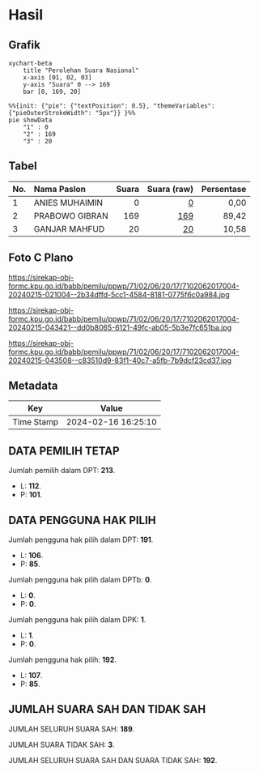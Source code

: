 # Hasil

## Grafik

```mermaid
xychart-beta
    title "Perolehan Suara Nasional"
    x-axis [01, 02, 03]
    y-axis "Suara" 0 --> 169
    bar [0, 169, 20]
```

```mermaid
%%{init: {"pie": {"textPosition": 0.5}, "themeVariables": {"pieOuterStrokeWidth": "5px"}} }%%
pie showData
    "1" : 0
    "2" : 169
    "3" : 20
```

## Tabel

| No. | Nama Paslon    | Suara | Suara (raw) | Persentase |
|:--- |:-------------- | -----:| -----------:| ----------:|
| 1   | ANIES MUHAIMIN | 0     | [0][p-1]    | 0,00       |
| 2   | PRABOWO GIBRAN | 169   | [169][p-2]  | 89,42      |
| 3   | GANJAR MAHFUD  | 20    | [20][p-3]   | 10,58      |


[p-1]: https://github.com/gigit-pemilu/pemilu-2024/blob/main/pilpres/hitung-suara/sub/71-sulawesi-utara/sub/02-minahasa/sub/06-kakas/sub/2017-tounelet/sub/004-tps/sub/paslon-1.txt
[p-2]: https://github.com/gigit-pemilu/pemilu-2024/blob/main/pilpres/hitung-suara/sub/71-sulawesi-utara/sub/02-minahasa/sub/06-kakas/sub/2017-tounelet/sub/004-tps/sub/paslon-2.txt
[p-3]: https://github.com/gigit-pemilu/pemilu-2024/blob/main/pilpres/hitung-suara/sub/71-sulawesi-utara/sub/02-minahasa/sub/06-kakas/sub/2017-tounelet/sub/004-tps/sub/paslon-3.txt

## Foto C Plano

https://sirekap-obj-formc.kpu.go.id/babb/pemilu/ppwp/71/02/06/20/17/7102062017004-20240215-021004--2b34dffd-5cc1-4584-8181-0775f6c0a984.jpg

https://sirekap-obj-formc.kpu.go.id/babb/pemilu/ppwp/71/02/06/20/17/7102062017004-20240215-043421--dd0b8065-6121-49fc-ab05-5b3e7fc651ba.jpg

https://sirekap-obj-formc.kpu.go.id/babb/pemilu/ppwp/71/02/06/20/17/7102062017004-20240215-043508--c83510d9-83f1-40c7-a5fb-7b9dcf23cd37.jpg


## Metadata

| Key        | Value               |
| ---------- | ------------------- |
| Time Stamp | 2024-02-16 16:25:10 |


## DATA PEMILIH TETAP

Jumlah pemilih dalam DPT: **213**.
 * L: **112**.
 * P: **101**.

## DATA PENGGUNA HAK PILIH

Jumlah pengguna hak pilih dalam DPT: **191**.
 * L: **106**.
 * P: **85**.

Jumlah pengguna hak pilih dalam DPTb: **0**.
 * L: **0**.
 * P: **0**.

Jumlah pengguna hak pilih dalam DPK: **1**.
 * L: **1**.
 * P: **0**.

Jumlah pengguna hak pilih: **192**.
 * L: **107**.
 * P: **85**.

## JUMLAH SUARA SAH DAN TIDAK SAH

JUMLAH SELURUH SUARA SAH: **189**.

JUMLAH SUARA TIDAK SAH: **3**.

JUMLAH SELURUH SUARA SAH DAN SUARA TIDAK SAH: **192**.


